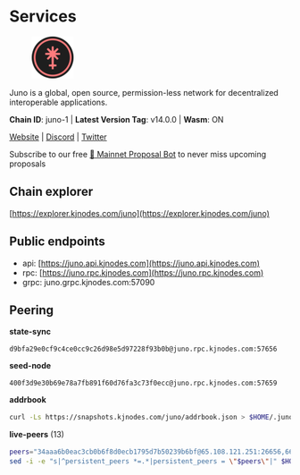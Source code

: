 # Services

<figure><img src="https://raw.githubusercontent.com/kj89/cosmos-images/main/logos/juno.png" alt=""><figcaption></figcaption></figure>

Juno is a global, open source, permission-less  network for decentralized interoperable applications.

**Chain ID**: juno-1 | **Latest Version Tag**: v14.0.0 | **Wasm**: ON

[Website](https://www.junonetwork.io) | [Discord](https://discord.gg/qJxgUSGHbb) | [Twitter](https://twitter.com/JunoNetwork)



Subscribe to our free [🤖 Mainnet Proposal Bot](https://t.me/kjnodes_proposal_bot) to never miss upcoming proposals


## Chain explorer
[https://explorer.kjnodes.com/juno](https://explorer.kjnodes.com/juno)

## Public endpoints

* api: [https://juno.api.kjnodes.com](https://juno.api.kjnodes.com)
* rpc: [https://juno.rpc.kjnodes.com](https://juno.rpc.kjnodes.com)
* grpc: juno.grpc.kjnodes.com:57090

## Peering

**state-sync**

```text
d9bfa29e0cf9c4ce0cc9c26d98e5d97228f93b0b@juno.rpc.kjnodes.com:57656
```

**seed-node**

```text
400f3d9e30b69e78a7fb891f60d76fa3c73f0ecc@juno.rpc.kjnodes.com:57659
```

**addrbook**
```bash
curl -Ls https://snapshots.kjnodes.com/juno/addrbook.json > $HOME/.juno/config/addrbook.json
```

**live-peers** (13)
```bash
peers="34aaa6b0eac3cb0b6f8d0ecb1795d7b50239b6bf@65.108.121.251:26656,66fd4fc3737e8ecccb29f8bb38da22ab563d8c49@34.139.182.92:26656,6b55539058ec85bcc38abb53604e0fa679336261@65.108.64.107:26656,285b8d9cabcc9423b419c603c9d5e4cf216082e0@74.118.140.100:26656,471518432477e31ea348af246c0b54095d41352c@88.198.131.120:26656,8f3cbef6dc58d31bb70655d3d3c40d66d4744033@137.184.32.93:26656,e726816f42831689eab9378d5d577f1d06d25716@23.88.22.8:26656,fff4bfc18221feae05a92f54faa32dd2492d1c70@168.119.50.205:36656,a6955453548eb1bcaf1edaabc171b6c3bef2ff37@95.216.4.104:6006,60493cb0f123f7717bfcb4432539a0a37a02df97@65.108.64.5:26656,169022205f5811e2a0b31b6d3cf11e8a6dfb8242@116.202.192.156:26656,bba10290da32f3cb41e15c3a192413666ce05cee@5.9.208.8:26656,d9bfa29e0cf9c4ce0cc9c26d98e5d97228f93b0b@65.109.88.38:57656"
sed -i -e "s|^persistent_peers *=.*|persistent_peers = \"$peers\"|" $HOME/.juno/config/config.toml
```
